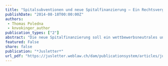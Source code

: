 ```yaml
---
title: "Spitalsubventionen und neue Spitalfinanzierung – Ein Rechtsvergleich kantonalen Wirkens im Spannungsverhältnis von Wettbewerbsneutralität und kantonaler Autonomie"
publishDate: "2014-08-18T00:00:00Z"
authors: 
 - Thomas Poledna
 - knvokinger_author
publication_types: ["2"]
abstract: "Die neue Spitalfinanzierung soll ein wettbewerbsneutrales und leistungsorientiertes System ermöglichen. Dies schliesst die Gewährung von kantonalen Spitalsubventionen grösstenteils aus. Der Beitrag untersucht, wie die Kantone Subventionen, die vor der Einführung der neuen Spitalfinanzierung an Spitäler ausgerichtet wurden, unter den neuen Vorgaben des KVG regeln. Dabei fällt nicht nur die Heterogenität der kantonalen Vorgehensweisen auf, sondern auch die Mühe, die es macht, Transparenz und Vergleichbarkeit zu erzielen. Lösungsvorschläge, wie Wettbewerbsverzerrungen verhindert und Transparenz geschaffen werden können, runden den Beitrag ab."
featured: False
share: false
publication: "*Jusletter*"
url_pdf: "https://jusletter.weblaw.ch/dam/publicationsystem/articles/jusletter/2014/766/3cc27c8d-d910-4e4d-bb8b-98d30306cc1a/pdf_de_3cc27c8d-d910-4e4d-bb8b-98d30306cc1a.pdf"
---
```

